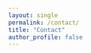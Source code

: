 ```yaml
---
layout: single
permalink: /contact/
title: "Contact"
author_profile: false
---
```


<!-- Contact page content will be added here -->
